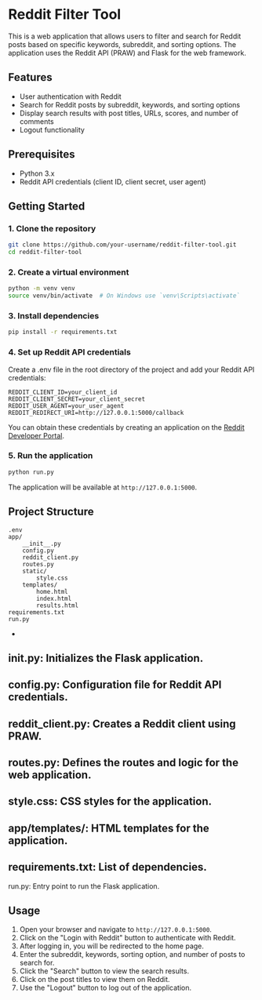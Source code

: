 # Reddit Filter Tool

This is a web application that allows users to filter and search for Reddit posts based on specific keywords, subreddit, and sorting options. The application uses the Reddit API (PRAW) and Flask for the web framework.

## Features

- User authentication with Reddit
- Search for Reddit posts by subreddit, keywords, and sorting options
- Display search results with post titles, URLs, scores, and number of comments
- Logout functionality

## Prerequisites

- Python 3.x
- Reddit API credentials (client ID, client secret, user agent)

## Getting Started

### 1. Clone the repository

```sh
git clone https://github.com/your-username/reddit-filter-tool.git
cd reddit-filter-tool
```

### 2. Create a virtual environment

```sh
python -m venv venv
source venv/bin/activate  # On Windows use `venv\Scripts\activate`
```

### 3. Install dependencies

```sh
pip install -r requirements.txt
```

### 4. Set up Reddit API credentials

Create a .env file in the root directory of the project and add your Reddit API credentials:

```
REDDIT_CLIENT_ID=your_client_id
REDDIT_CLIENT_SECRET=your_client_secret
REDDIT_USER_AGENT=your_user_agent
REDDIT_REDIRECT_URI=http://127.0.0.1:5000/callback
```

You can obtain these credentials by creating an application on the [Reddit Developer Portal](https://www.reddit.com/prefs/apps).

### 5. Run the application

```sh
python run.py
```

The application will be available at `http://127.0.0.1:5000`.

## Project Structure

```
.env
app/
    __init__.py
    config.py
    reddit_client.py
    routes.py
    static/
        style.css
    templates/
        home.html
        index.html
        results.html
requirements.txt
run.py
```

- 

__init__.py: Initializes the Flask application.
- 

config.py: Configuration file for Reddit API credentials.
- 

reddit_client.py: Creates a Reddit client using PRAW.
- 

routes.py: Defines the routes and logic for the web application.
- 

style.css: CSS styles for the application.
- 

app/templates/: HTML templates for the application.
- 

requirements.txt: List of dependencies.
- 

run.py: Entry point to run the Flask application.

## Usage

1. Open your browser and navigate to `http://127.0.0.1:5000`.
2. Click on the "Login with Reddit" button to authenticate with Reddit.
3. After logging in, you will be redirected to the home page.
4. Enter the subreddit, keywords, sorting option, and number of posts to search for.
5. Click the "Search" button to view the search results.
6. Click on the post titles to view them on Reddit.
7. Use the "Logout" button to log out of the application.
